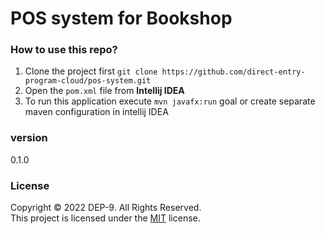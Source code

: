 # POS system for Bookshop

### How to use this repo?
1. Clone the project first `git clone https://github.com/direct-entry-program-cloud/pos-system.git`
2. Open the `pom.xml` file from **Intellij IDEA**
3. To run this application execute `mvn javafx:run` goal or create separate maven configuration in intellij IDEA

### version
0.1.0

### License
Copyright &copy; 2022 DEP-9. All Rights Reserved. <br>
This project is licensed under the [MIT](LICENSE.txt) license.
